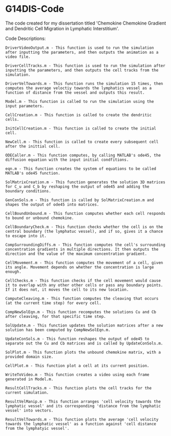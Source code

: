 # G14DIS-Code
The code created for my dissertation titled 'Chemokine Chemokine Gradient and Dendritic Cell Migration in Lymphatic Interstitium'.

Code Descriptions:

	DriverVideoOutput.m - This function is used to run the simulation after inputting the parameters, and then outputs the animation as a video file.
  
	DriverCellTracks.m - This function is used to run the simulation after inputting the parameters, and then outputs the cell tracks from the simulation.
  
	DriverVelTowards.m - This function runs the simulation 15 times, then computes the average veloctiy towards the lymphatics vessel as a function of distance from the vessel and outputs this result.
  
	Model.m - This function is called to run the simulation using the input parameters.
  
	CellCreation.m - This function is called to create the dendritic cells.
  
	InitCellCreation.m - This function is called to create the initial cell.
  
	NewCell.m - This function is called to create every subsequent cell after the inittial cell.
  
	ODECaller.m - This function computes, by calling MATLAB's ode45, the diffusion equation with the input initial condfitions.
  
	eqn.m - This function creates the system of equations to be called MATLAB's ode45 function.
  
	SolMatrixCreation.m - This function generates the solution 3D matrices for C_u and C_b by reshaping the output of ode45 and adding the boundary conditions.
	
	GenConSols.m - This function is called by SolMatrixCreation.m and shapes the output of ode45 into matrices.
  
	CellBoundUnbound.m - This function computes whether each cell responds to bound or unbound chemokine.
  
	CellBoundaryCheck.m - This function checks whether the cell is on the central boundary (the lymphatuc vessel), and if so, gives it a chance to escape into it.
  
	CompSurroundingDiffs.m - This function computes the cell's surrounding concentration gradients in multiple directions. It then outputs the direction and the value of the maximum concentration gradient.
  
	CellMovement.m - This function computes the movement of a cell, given its angle. Movement depends on whether the concentration is large enough.
  
	CellChecks.m - This function checks if the cell movement would cause it to overlap with any other other cells or pass any boundary points. If it does not, it moves the cell to its new location.
  
	ComputeCleaving.m - This function computes the cleaving that occurs (at the current time step) for every cell.
  
	CompNewSolEqn.m - This function recomputes the solutions Cu and Cb after cleaving, for that specific time step.
  
	SolUpdate.m - This function updates the solution matrices after a new solution has been computed by CompNewSolEqn.m.
  
	UpdateConSols.m - This function reshapes the output of ode45 to separate out the Cu and Cb matrices and is called by UpdateConSols.m.
  
	SolPlot.m - This function plots the unbound chemokine matrix, with a provided domain size.
  
	CellPlot.m - This function plot a cell at its current position.
  
	WriteToVideo.m - This function creates a video using each frame generated in Model.m.
  
	ResultCellTracks.m - This function plots the cell tracks for the current simulation.
  
	ResultVelManip.m - This function arranges 'cell velocity towards the lymphatic vessel' and its corresponding 'distance from the lymphatic vessel' into vectors.
  
	ResultVelTowards.m - This function plots the average 'cell velocity towards the lymphatic vessel' as a function against 'cell distance from the lymphatyic vessel'.
